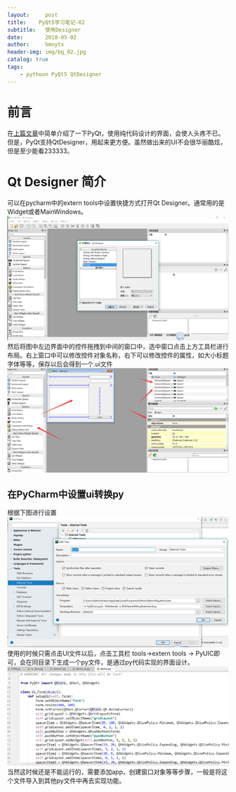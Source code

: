 ```yaml
---
layout:     post
title:    PyQt5学习笔记-02
subtitle:   使用Designer
date:       2018-05-02
author:     hmoytx
header-img: img/bg_02.jpg
catalog: true
tags:
    - pythoon PyQt5 QtDesigner
---
```


# 前言
在[上篇文章](https://hmoytx.github.io/2018/05/01/PyQt5%E5%AD%A6%E4%B9%A0%E7%AC%94%E8%AE%B0-01/)中简单介绍了一下PyQt，使用纯代码设计的界面，会使人头疼不已。但是，PyQt支持QtDesigner，用起来更方便。虽然做出来的UI不会很华丽酷炫，但是至少能看233333。

# Qt Designer 简介
可以在pycharm中的extern tools中设置快捷方式打开Qt Designer。通常用的是Widget或者MainWindows。
![QtDesigner界面](/img/Designer.png)
然后将图中左边界面中的控件拖拽到中间的窗口中，选中窗口点击上方工具栏进行布局。右上窗口中可以修改控件对象名称，右下可以修改控件的属性，如大小标题字体等等，保存以后会得到一个.ui文件
![QtDesigner设计](/img/ui.png)

## 在PyCharm中设置ui转换py
根据下图进行设置
![pyuuic](/img/PyUIc.png)
使用的时候只需点击UI文件以后，点击工具栏 tools->extern tools -> PyUIC即可，会在同目录下生成一个py文件，是通过py代码实现的界面设计。
![ui_py](../img/ui_py.png)
当然这时候还是不能运行的，需要添加app，创建窗口对象等等步骤，一般是将这个文件导入到其他py文件中再去实现功能。
